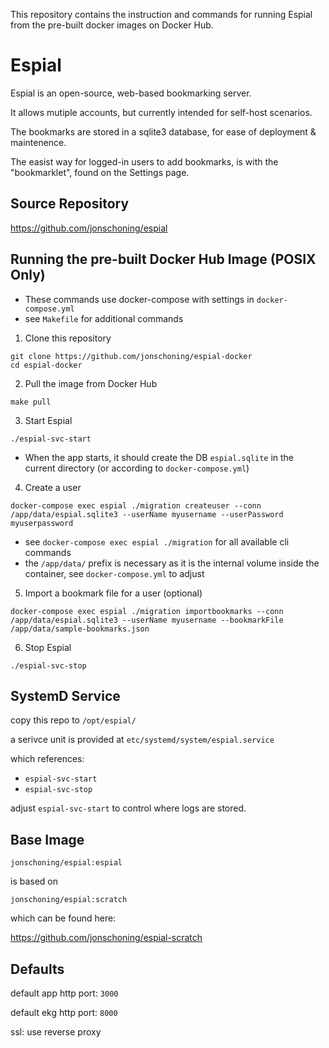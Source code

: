 This repository contains the instruction and commands for running Espial from the pre-built docker images on Docker Hub.

# Espial

Espial is an open-source, web-based bookmarking server.

It allows mutiple accounts, but currently intended for self-host scenarios.

The bookmarks are stored in a sqlite3 database, for ease of deployment & maintenence.

The easist way for logged-in users to add bookmarks, is with the "bookmarklet", found on the Settings page.

## Source Repository

https://github.com/jonschoning/espial

## Running the pre-built Docker Hub Image (POSIX Only)

 - These commands use docker-compose with settings in `docker-compose.yml`
 - see `Makefile` for additional commands

1. Clone this repository

```
git clone https://github.com/jonschoning/espial-docker
cd espial-docker
```

2. Pull the image from Docker Hub

```
make pull
```

3. Start Espial

```
./espial-svc-start
```

 - When the app starts, it should create the DB `espial.sqlite` in the current directory (or according to `docker-compose.yml`)

4. Create a user

```
docker-compose exec espial ./migration createuser --conn /app/data/espial.sqlite3 --userName myusername --userPassword myuserpassword
```

 - see `docker-compose exec espial ./migration` for all available cli commands
 - the `/app/data/` prefix is necessary as it is the internal volume inside the container, see `docker-compose.yml` to adjust 

5. Import a bookmark file for a user (optional)

```
docker-compose exec espial ./migration importbookmarks --conn /app/data/espial.sqlite3 --userName myusername --bookmarkFile /app/data/sample-bookmarks.json
```

6. Stop Espial

```
./espial-svc-stop
```


## SystemD Service

copy this repo to `/opt/espial/`

a serivce unit is provided at `etc/systemd/system/espial.service`

which references:
  - `espial-svc-start`
  - `espial-svc-stop`

adjust `espial-svc-start` to control where logs are stored.

## Base Image

`jonschoning/espial:espial`

is based on 

`jonschoning/espial:scratch`

which can be found here:

https://github.com/jonschoning/espial-scratch

## Defaults

default app http port: `3000`

default ekg http port: `8000`

ssl: use reverse proxy
